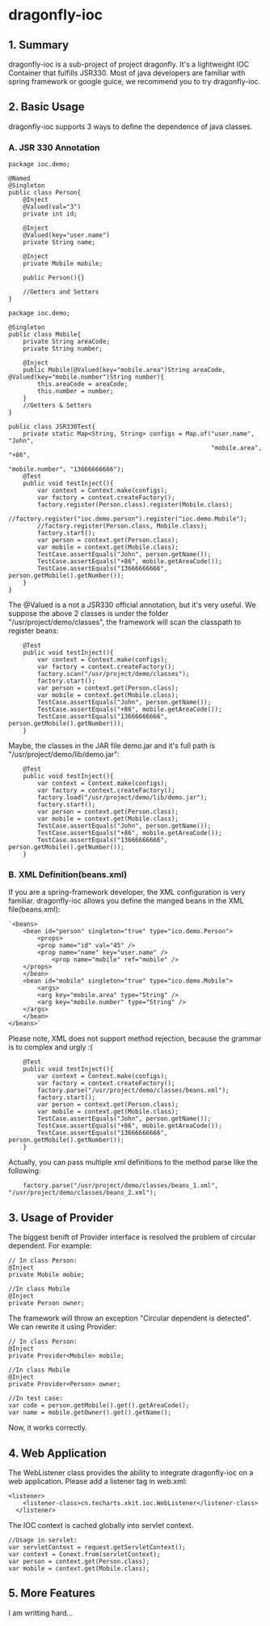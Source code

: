 # dragonfly-ioc

## 1. Summary
dragonfly-ioc is a sub-project of project dragonfly. It's a lightweight IOC Container that fulfills JSR330. Most of java developers are familiar with spring framework or google guice, we recommend you to try dragonfly-ioc.

## 2. Basic Usage
dragonfly-ioc supports 3 ways to define the dependence of java classes.
### A. JSR 330 Annotation

```
package ioc.demo;

@Named
@Singleton
public class Person{
    @Inject 
    @Valued(val="3")
    private int id;
    
    @Inject
    @Valued(key="user.name") 
    private String name;
    
    @Inject
    private Mobile mobile;
    
    public Person(){}

    //Getters and Setters
}

package ioc.demo;

@Singleton
public class Mobile{
    private String areaCode;
    private String number;

    @Inject
    public Mobile(@Valued(key="mobile.area")String areaCode, @Valued(key="mobile.number")String number){
        this.areaCode = areaCode;
        this.number = number;
    }
    //Getters & Setters
}

public class JSR330Test{
    private static Map<String, String> configs = Map.of("user.name", "John", 
                                                        "mobile.area", "+86", 
                                                        "mobile.number", "13666666666");
    @Test
    public void testInject(){
        var context = Context.make(configs);
        var factory = context.createFactory();
        factory.register(Person.class).register(Mobile.class);
        //factory.register("ioc.demo.person").register("ioc.demo.Mobile");
        //factory.register(Person.class, Mobile.class);
        factory.start();
        var person = context.get(Person.class);
        var mobile = context.get(Mobile.class);
        TestCase.assertEquals("John", person.getName());
        TestCase.assertEquals("+86", mobile.getAreaCode());
        TestCase.assertEquals("13666666666", person.getMobile().getNumber());
    }
}
```
The @Valued is a not a JSR330 official annotation, but it's very useful.
We suppose the above 2 classes is under the folder "/usr/project/demo/classes", the framework will scan the classpath to register beans:

```
    @Test
    public void testInject(){
        var context = Context.make(configs);
        var factory = context.createFactory();
        factory.scan("/usr/project/demo/classes");
        factory.start();
        var person = context.get(Person.class);
        var mobile = context.get(Mobile.class);
        TestCase.assertEquals("John", person.getName());
        TestCase.assertEquals("+86", mobile.getAreaCode());
        TestCase.assertEquals("13666666666", person.getMobile().getNumber());
    }
```
Maybe, the classes in the JAR file demo.jar and it's full path is "/usr/project/demo/lib/demo.jar":

```
    @Test
    public void testInject(){
        var context = Context.make(configs);
        var factory = context.createFactory();
        factory.load("/usr/project/demo/lib/demo.jar");
        factory.start();
        var person = context.get(Person.class);
        var mobile = context.get(Mobile.class);
        TestCase.assertEquals("John", person.getName());
        TestCase.assertEquals("+86", mobile.getAreaCode());
        TestCase.assertEquals("13666666666", person.getMobile().getNumber());
    }
```
### B. XML Definition(beans.xml)

If you are a spring-framework developer, the XML configuration is very familiar. dragonfly-ioc allows you define the manged beans in the XML file(beans.xml):
```
`<beans>
    <bean id="person" singleton="true" type="ico.demo.Person">
        <props>
	    <prop name="id" val="45" />
	    <prop name="name" key="user.name" />
            <prop name="mobile" ref="mobile" />
	</props>
    </bean>
    <bean id="mobile" singleton="true" type="ico.demo.Mobile">
        <args>
	    <arg key="mobile.area" type="String" />
	    <arg key="mobile.number" type="String" />
	</args>
    </bean>
</beans>` 
```
Please note, XML does not support method rejection, because the grammar is to complex and urgly :(
```
    @Test
    public void testInject(){
        var context = Context.make(configs);
        var factory = context.createFactory();
        factory.parse("/usr/project/demo/classes/beans.xml");
        factory.start();
        var person = context.get(Person.class);
        var mobile = context.get(Mobile.class);
        TestCase.assertEquals("John", person.getName());
        TestCase.assertEquals("+86", mobile.getAreaCode());
        TestCase.assertEquals("13666666666", person.getMobile().getNumber());
    }
```
Actually, you can pass multiple xml definitions to the method parse like the following:
```
    factory.parse("/usr/project/demo/classes/beans_1.xml", "/usr/project/demo/classes/beans_2.xml");
```

## 3. Usage of Provider<T>

The biggest benift of Provider interface is resolved the problem of circular dependent. For example:
```
// In class Person:
@Inject
private Mobile mobie;

//In class Mobile
@Inject
private Person owner;

```
The framework will throw an exception "Circular dependent is detected". We can rewrite it using Provider:
```
// In class Person:
@Inject
private Provider<Mobile> mobile;

//In class Mobile
@Inject
private Provider<Person> owner;

//In test case:
var code = person.getMobile().get().getAreaCode();
var name = mobile.getOwner().get().getName();
```
Now, it works correctly.

## 4. Web Application

The WebListener class provides the ability to integrate dragonfly-ioc on a web application. Please add a listener tag in web.xml:

```
<listener>
    <listener-class>cn.techarts.xkit.ioc.WebListener</listener-class>
  </listener>
```
The IOC context is cached globally into servlet context. 
```
//Usage in servlet:
var servletContext = request.getServletContext();
var context = Conext.from(servletContext);
var person = context.get(Person.class);
var mobile = context.get(Mobile.class);
```

## 5. More Features
I am writting hard...